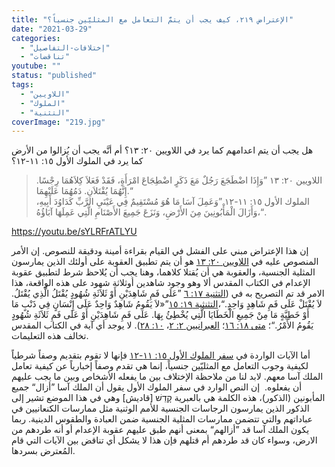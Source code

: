 ```yaml
---
title: "الإعتراض ٢١٩، كيف يجب أن يتمَّ التعامل مع المثليّين جنسياً؟"
date: "2021-03-29"
categories: 
  - "إختلافات-التفاصيل"
  - "تناقضات"
youtube: ""
status: "published"
tags: 
  - "اللاويين"
  - "الملوك"
  - "التثنية"
coverImage: "219.jpg"
---
```


هل يجب أن يتم اعدامهم كما يرد في اللاويين ٢٠: ١٣؟ أم أنَّه يجب أن يُزالوا من الأرض كما يرد في الملوك الأول ١٥: ١١-١٢؟

> اللاويين ٢٠: ١٣ ”وَإِذَا اضْطَجَعَ رَجُلٌ مَعَ ذَكَرٍ اضْطِجَاعَ امْرَأَةٍ، فَقَدْ فَعَلاَ كِلاَهُمَا رِجْسًا. إِنَّهُمَا يُقْتَلاَنِ. دَمُهُمَا عَلَيْهِمَا.“  
> الملوك الأول ١٥: ١١-١٢ ”وَعَمِلَ آسَا مَا هُوَ مُسْتَقِيمٌ فِي عَيْنَيِ الرَّبِّ كَدَاوُدَ أَبِيهِ، وَأَزَالَ الْمَأْبُونِينَ مِنَ الأَرْضِ، وَنَزَعَ جَمِيعَ الأَصْنَامِ الَّتِي عَمِلَهَا آبَاؤُهُ،“.

https://youtu.be/sYLRFrATLYU

إن هذا الإعتراض مبني على الفشل في القيام بقراءة أمينة ودقيقة للنصوص. إن الأمر المنصوص عليه في [اللاويين ٢٠: ١٣](https://biblia.com/books/ar-vandyke/lev20.13) هو أن يتم تطبيق العقوبة على أولئك الذين يمارسون المثلية الجنسية، والعقوبة هي أن يُقتلا كلاهما، وهنا يجب أن يُلاحظ شرط لتطبيق عقوبة الإعدام في الكتاب المقدس ألا وهو وجود شاهدين أوثلاثة شهود على هذه الواقعة، هذا الامر قد تم التصريح به في ([التثنية ١٧: ٦](https://biblia.com/books/ar-vandyke/deu17.6) ”عَلَى فَمِ شَاهِدَيْنِ أَوْ ثَلاَثَةِ شُهُودٍ يُقْتَلُ الَّذِي يُقْتَلُ. لاَ يُقْتَلْ عَلَى فَمِ شَاهِدٍ وَاحِدٍ.“،[التثنثية ١٩: ١٥](https://biblia.com/books/ar-vandyke/deu19.15)”«لاَ يَقُومُ شَاهِدٌ وَاحِدٌ عَلَى إِنْسَانٍ فِي ذَنْبٍ مَا أَوْ خَطِيَّةٍ مَا مِنْ جَمِيعِ الْخَطَايَا الَّتِي يُخْطِئُ بِهَا. عَلَى فَمِ شَاهِدَيْنِ أَوْ عَلَى فَمِ ثَلاَثَةِ شُهُودٍ يَقُومُ الأَمْرُ.“؛ [متى ١٨: ١٦](https://biblia.com/books/ar-vandyke/mt18.16)؛ [العبرانيين ٢: ٢](https://biblia.com/books/ar-vandyke/heb2.2)، [١٠: ٢٨](https://biblia.com/books/ar-vandyke/heb10.28)). لا يوجد أي آية في الكتاب المقدس تخالف هذه التعليمات. 

أما الآيات الواردة في [سفر الملوك الأول ١٥: ١١-١٢](https://biblia.com/books/ar-vandyke/1ki15.11-12) فإنها لا تقوم بتقديم وصفاً شرطياً لكيفية وجوب التعامل مع المثليّين جنسياً، إنما هي تقدم وصفاً إخبارياً عن كيفية تعامل الملك آسا معهم. لابد لنا من ملاحظة الإختلاف بين ما يفعله الأشخاص وبين ما يجب عليهم أن يفعلوه.  إن النص الوارد في سفر الملوك الأول يقول أن الملك آسا ”أزال“ جميع المأبونين (الذكور)، هذه الكلمة هي بالعبرية קָדֵשׁ \[قاديش\] وهي في هذا الموضع تشير إلى الذكور الذين يمارسون الرجاسات الجنسية للأمم الوثنية مثل ممارسات الكنعانيين في عباداتهم والتي تتضمن ممارسات المثلية الجنسية ضمن العبادة والطقوس الدينية. ربما يكون الملك آسا قد ”أزالهم“ بمعنى أنهم طبق عليهم عقوبة الإعدام أو أنه طردهم من الارض، وسواء كان قد طردهم أم قتلهم فإن هذا لا يشكل أي تناقض بين الآيات التي قام المُعترض بسردها.
